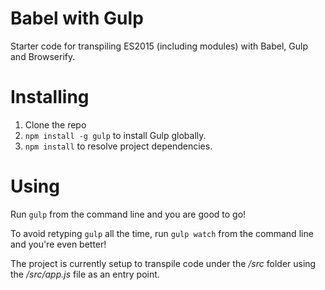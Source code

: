 # Babel with Gulp

Starter code for transpiling ES2015 (including modules) with Babel, Gulp and Browserify.


# Installing

1. Clone the repo
2. `npm install -g gulp` to install Gulp globally.
3. `npm install` to resolve project dependencies.

# Using

Run `gulp` from the command line and you are good to go!

To avoid retyping `gulp` all the time, run `gulp watch` from the command line and you're even better!

The project is currently setup to transpile code under the _/src_ folder using the
_/src/app.js_ file as an entry point.

